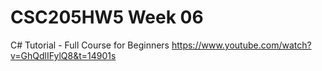 # CSC205HW5 Week 06

C# Tutorial - Full Course for Beginners
https://www.youtube.com/watch?v=GhQdlIFylQ8&t=14901s
